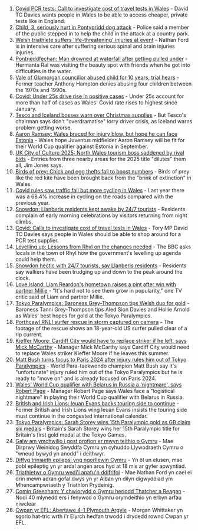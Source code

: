 1. [Covid PCR tests: Call to investigate cost of travel tests in Wales](https://www.bbc.co.uk/news/uk-wales-politics-58260242?at_medium=RSS&at_campaign=KARANGA) - David TC Davies wants people in Wales to be able to access cheaper, private tests like in England.
2. [Child, 3, seriously hurt in Pontypridd dog attack](https://www.bbc.co.uk/news/uk-wales-58330580?at_medium=RSS&at_campaign=KARANGA) - Police said a member of the public stepped in to help the child in the attack at a country park.
3. [Welsh triathlete suffers 'life-threatening' injuries at event](https://www.bbc.co.uk/news/uk-wales-58321158?at_medium=RSS&at_campaign=KARANGA) - Nathan Ford is in intensive care after suffering serious spinal and brain injuries injuries.
4. [Pontneddfechan: Man drowned at waterfall after getting pulled under](https://www.bbc.co.uk/news/uk-wales-58327545?at_medium=RSS&at_campaign=KARANGA) - Hermanta Rai was visiting the beauty spot with friends when he got into difficulties in the water.
5. [Vale of Glamorgan councillor abused child for 10 years, trial hears](https://www.bbc.co.uk/news/uk-wales-58327546?at_medium=RSS&at_campaign=KARANGA) - Former teacher Anthony Hampton denies abusing four children between the 1970s and 1990s.
6. [Covid: Under 25s drive rise in positive cases](https://www.bbc.co.uk/news/uk-wales-58332410?at_medium=RSS&at_campaign=KARANGA) - Under 25s account for more than half of cases as Wales' Covid rate rises to highest since January.
7. [Tesco and Iceland bosses warn over Christmas supplies](https://www.bbc.co.uk/news/business-58329439?at_medium=RSS&at_campaign=KARANGA) - But Tesco's chairman says don't "overdramatise" lorry driver crisis, as Iceland warns problem getting worse.
8. [Aaron Ramsey: Wales braced for injury blow, but hope he can face Estonia](https://www.bbc.co.uk/sport/football/58322476?at_medium=RSS&at_campaign=KARANGA) - Wales hope Juventus midfielder Aaron Ramsey will be fit for their World Cup qualifier against Estonia in September.
9. [UK City of Culture 2025: North Wales tourism boss saddened by rival bids](https://www.bbc.co.uk/news/uk-wales-58319788?at_medium=RSS&at_campaign=KARANGA) - Entries from three nearby areas for the 2025 title "dilutes" them all, Jim Jones says.
10. [Birds of prey: Chick and egg thefts fall to boost numbers](https://www.bbc.co.uk/news/uk-wales-58327539?at_medium=RSS&at_campaign=KARANGA) - Birds of prey like the red kite have been brought back from the "brink of extinction" in Wales.
11. [Covid rules saw traffic fall but more cycling in Wales](https://www.bbc.co.uk/news/uk-wales-58327865?at_medium=RSS&at_campaign=KARANGA) - Last year there was a 68.4% increase in cycling on the roads compared with the previous year.
12. [Snowdon: Llanberis residents kept awake by 24/7 tourists](https://www.bbc.co.uk/news/uk-wales-58314871?at_medium=RSS&at_campaign=KARANGA) - Residents complain of early morning celebrations by visitors returning from night climbs.
13. [Covid: Calls to investigate cost of travel tests in Wales](https://www.bbc.co.uk/news/uk-wales-58319791?at_medium=RSS&at_campaign=KARANGA) - Tory MP David TC Davies says people in Wales should be able to shop around for a PCR test supplier.
14. [Levelling up: Lessons from Rhyl on the changes needed](https://www.bbc.co.uk/news/uk-58287122?at_medium=RSS&at_campaign=KARANGA) - The BBC asks locals in the town of Rhyl how the government's levelling up agenda could help them.
15. [Snowdon hectic with 24/7 tourists, say Llanberis residents](https://www.bbc.co.uk/news/uk-wales-58324570?at_medium=RSS&at_campaign=KARANGA) - Residents say walkers have been trudging up and down to the peak around the clock.
16. [Love Island: Liam Reardon's hometown raises a pint after win with partner Millie](https://www.bbc.co.uk/news/uk-wales-58321156?at_medium=RSS&at_campaign=KARANGA) - "It's hard not to see them grow in popularity," one TV critic said of Liam and partner Millie.
17. [Tokyo Paralympics: Baroness Grey-Thompson tips Welsh duo for gold](https://www.bbc.co.uk/sport/av/disability-sport/58310373?at_medium=RSS&at_campaign=KARANGA) - Baroness Tanni Grey-Thompson tips Aled Sion Davies and Hollie Arnold as Wales' best hopes for gold at the Tokyo Paralympics.
18. [Porthcawl RNLI surfer rescue in storm captured on camera](https://www.bbc.co.uk/news/uk-wales-58317099?at_medium=RSS&at_campaign=KARANGA) - The footage of the rescue shows an 18-year-old US surfer pulled clear of a rip current.
19. [Kieffer Moore: Cardiff City would have to replace striker if he left, says Mick McCarthy](https://www.bbc.co.uk/sport/football/58306253?at_medium=RSS&at_campaign=KARANGA) - Manager Mick McCarthy says Cardiff City would need to replace Wales striker Kieffer Moore if he leaves this summer.
20. [Matt Bush turns focus to Paris 2024 after injury rules him out of Tokyo Paralympics](https://www.bbc.co.uk/sport/av/disability-sport/58331057?at_medium=RSS&at_campaign=KARANGA) - World Para-taekwondo champion Matt Bush say it's "unfortunate" injury ruled him out of the Tokyo Paralympics but he is ready to "move on" and is already focused on Paris 2024.
21. [Wales' World Cup qualifier with Belarus in Russia a 'nightmare', says Robert Page](https://www.bbc.co.uk/sport/football/58318874?at_medium=RSS&at_campaign=KARANGA) - Manager Robert Page says Wales face a "logistical nightmare" in playing their World Cup qualifier with Belarus in Russia.
22. [British and Irish Lions: Ieuan Evans backs touring side to continue](https://www.bbc.co.uk/sport/rugby-union/58288806?at_medium=RSS&at_campaign=KARANGA) - Former British and Irish Lions wing Ieuan Evans insists the touring side must continue in the congested international calendar.
23. [Tokyo Paralympics: Sarah Storey wins 15th Paralympic gold as GB claim six medals](https://www.bbc.co.uk/sport/disability-sport/58326267?at_medium=RSS&at_campaign=KARANGA) - Britain's Sarah Storey wins her 15th Paralympic title for Britain's first gold medal at the Tokyo Games.
24. [Galw am ymchwilio i gost profion er mwyn teithio o Gymru](https://www.bbc.co.uk/newyddion/58322295?at_medium=RSS&at_campaign=KARANGA) - Mae Dirprwy Weinidog Swyddfa Cymru yn cyhuddo Llywodraeth Cymru o "wneud bywyd yn anodd" i deithwyr.
25. [Diffyg triniaeth epilepsi yng ngorllewin Cymru](https://www.bbc.co.uk/newyddion/58311167?at_medium=RSS&at_campaign=KARANGA) - Yn ôl un elusen, mae pobl epileptig yn yr ardal angen aros hyd at 18 mis ar gyfer apwyntiad.
26. [Triathletwr o Gymru wedi'i anafu'n ddifrifol](https://www.bbc.co.uk/newyddion/58328184?at_medium=RSS&at_campaign=KARANGA) - Mae Nathan Ford yn cael ei drin mewn adran gofal dwys yn yr Alban yn dilyn digwyddiad ym Mhencampwriaeth y Triathlon Prydeinig.
27. [Comin Greenham: Y chwiorydd o Gymru heriodd Thatcher a Reagan](https://www.bbc.co.uk/newyddion/58322551?at_medium=RSS&at_campaign=KARANGA) - Nodi 40 mlynedd ers i fenywod o Gymru orymdeithio yn erbyn arfau niwclear
28. [Cwpan yr EFL: Abertawe 4-1 Plymouth Argyle](https://www.bbc.co.uk/newyddion/58311168?at_medium=RSS&at_campaign=KARANGA) - Morgan Whittaker yn sgorio hat-tric wrth i'r Elyrch hedfan trwodd i drydedd rownd Cwpan yr EFL.

